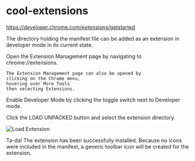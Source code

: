 # cool-extensions
https://developer.chrome.com/extensions/getstarted

The directory holding the manifest file
can be added as an extension in developer mode in its current state.



  Open the Extension Management page by
  navigating to
  chrome://extensions.


    The Extension Management page can also be opened by
    clicking on the Chrome menu,
    hovering over More Tools
    then selecting Extensions.




  Enable Developer Mode by clicking the toggle switch
  next to Developer mode.


  Click the LOAD UNPACKED button
  and select the extension directory.
  
![Load Extension](https://developer.chrome.com/static/images/get_started/load_extension.png)




Ta-da!
The extension has been successfully installed.
Because no icons were included in the manifest,
a generic toolbar icon will be created for the extension.
